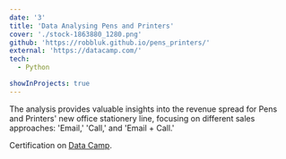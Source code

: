 ```yaml
---
date: '3'
title: 'Data Analysing Pens and Printers'
cover: './stock-1863880_1280.png'
github: 'https://robbluk.github.io/pens_printers/'
external: 'https://datacamp.com/'
tech:
  - Python

showInProjects: true
---
```


The analysis provides valuable insights into the revenue spread for Pens and Printers' new office stationery line, focusing on different sales approaches: 'Email,' 'Call,' and 'Email + Call.'

Certification on [Data Camp](https://www.datacamp.com/).
